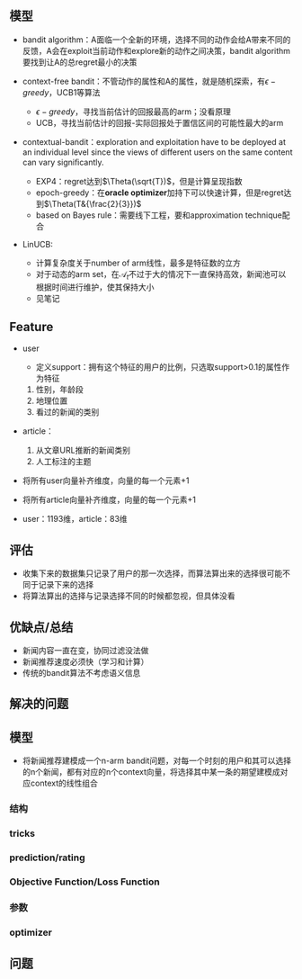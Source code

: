 ## 模型
- bandit algorithm：A面临一个全新的环境，选择不同的动作会给A带来不同的反馈，A会在exploit当前动作和explore新的动作之间决策，bandit algorithm要找到让A的总regret最小的决策
- context-free bandit：不管动作的属性和A的属性，就是随机探索，有$\epsilon-greedy$，UCB1等算法
  - $\epsilon-greedy$，寻找当前估计的回报最高的arm；没看原理
  - UCB，寻找当前估计的回报-实际回报处于置信区间的可能性最大的arm
- contextual-bandit：exploration and exploitation have to be deployed at an individual level since the views of different users on the same content can vary signiﬁcantly. 
  - EXP4：regret达到$\Theta(\sqrt{T})$，但是计算呈现指数
  - epoch-greedy：在**oracle optimizer**加持下可以快速计算，但是regret达到$\Theta(T&{\frac{2}{3}})$
  - based on Bayes rule：需要线下工程，要和approximation technique配合

- LinUCB:
  - 计算复杂度关于number of arm线性，最多是特征数的立方
  - 对于动态的arm set，在$\mathcal{A}_t$不过于大的情况下一直保持高效，新闻池可以根据时间进行维护，使其保持大小
  - 见笔记

## Feature
- user
  - 定义support：拥有这个特征的用户的比例，只选取support>0.1的属性作为特征
  1. 性别，年龄段
  2. 地理位置
  3. 看过的新闻的类别
- article：
  1. 从文章URL推断的新闻类别
  2. 人工标注的主题

- 将所有user向量补齐维度，向量的每一个元素+1
- 将所有article向量补齐维度，向量的每一个元素+1
- user：1193维，article：83维
## 评估
- 收集下来的数据集只记录了用户的那一次选择，而算法算出来的选择很可能不同于记录下来的选择
- 将算法算出的选择与记录选择不同的时候都忽视，但具体没看


## 优缺点/总结
- 新闻内容一直在变，协同过滤没法做
- 新闻推荐速度必须快（学习和计算）
- 传统的bandit算法不考虑语义信息
## 解决的问题
## 模型
- 将新闻推荐建模成一个n-arm bandit问题，对每一个时刻的用户和其可以选择的n个新闻，都有对应的n个context向量，将选择其中某一条的期望建模成对应context的线性组合
### 结构
### tricks
### prediction/rating
### Objective Function/Loss Function
### 参数
### optimizer
## 问题